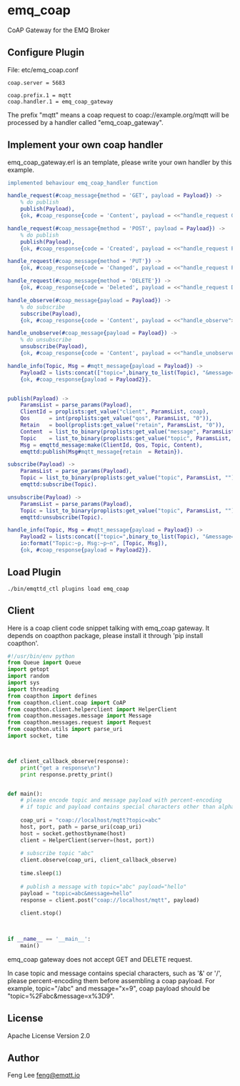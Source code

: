 
emq_coap
========

CoAP Gateway for the EMQ Broker

Configure Plugin
----------------

File: etc/emq_coap.conf

```
coap.server = 5683

coap.prefix.1 = mqtt
coap.handler.1 = emq_coap_gateway
```

The prefix "mqtt" means a coap request to coap://example.org/mqtt will be processed by a handler called "emq_coap_gateway". 

## Implement your own coap handler

emq_coap_gateway.erl is an template, please write your own handler by this example.

```erlang
implemented behaviour emq_coap_handler function

handle_request(#coap_message{method = 'GET', payload = Payload}) ->
    % do publish
    publish(Payload),
    {ok, #coap_response{code = 'Content', payload = <<"handle_request GET">>}};

handle_request(#coap_message{method = 'POST', payload = Payload}) ->
    % do publish
    publish(Payload),
    {ok, #coap_response{code = 'Created', payload = <<"handle_request POST">>}};

handle_request(#coap_message{method = 'PUT'}) ->
    {ok, #coap_response{code = 'Changed', payload = <<"handle_request PUT">>}};

handle_request(#coap_message{method = 'DELETE'}) ->
    {ok, #coap_response{code = 'Deleted', payload = <<"handle_request DELETE">>}}.

handle_observe(#coap_message{payload = Payload}) ->
    % do subscribe
    subscribe(Payload),
    {ok, #coap_response{code = 'Content', payload = <<"handle_observe">>}}.

handle_unobserve(#coap_message{payload = Payload}) ->
    % do unsubscribe
    unsubscribe(Payload),
    {ok, #coap_response{code = 'Content', payload = <<"handle_unobserve">>}}.

handle_info(Topic, Msg = #mqtt_message{payload = Payload}) ->
    Payload2 = lists:concat(["topic=",binary_to_list(Topic), "&message=", binary_to_list(Payload)]),
    {ok, #coap_response{payload = Payload2}}.


publish(Payload) ->
    ParamsList = parse_params(Payload),
    ClientId = proplists:get_value("client", ParamsList, coap),
    Qos      = int(proplists:get_value("qos", ParamsList, "0")),
    Retain   = bool(proplists:get_value("retain", ParamsList, "0")),
    Content  = list_to_binary(proplists:get_value("message", ParamsList, "")),
    Topic    = list_to_binary(proplists:get_value("topic", ParamsList, "")),
    Msg = emqttd_message:make(ClientId, Qos, Topic, Content),
    emqttd:publish(Msg#mqtt_message{retain  = Retain}).

subscribe(Payload) ->
    ParamsList = parse_params(Payload),
    Topic = list_to_binary(proplists:get_value("topic", ParamsList, "")),
    emqttd:subscribe(Topic).

unsubscribe(Payload) ->
    ParamsList = parse_params(Payload),
    Topic = list_to_binary(proplists:get_value("topic", ParamsList, "")),
    emqttd:unsubscribe(Topic).

handle_info(Topic, Msg = #mqtt_message{payload = Payload}) ->
    Payload2 = lists:concat(["topic=",binary_to_list(Topic), "&message=", binary_to_list(Payload)]),
    io:format("Topic:~p, Msg:~p~n", [Topic, Msg]),
    {ok, #coap_response{payload = Payload2}}.

```

Load Plugin
-----------

```
./bin/emqttd_ctl plugins load emq_coap
```

## Client
Here is a coap client code snippet talking with emq_coap gateway. It depends on coapthon package, please install it through 'pip install coapthon'.  
```python
#!/usr/bin/env python
from Queue import Queue
import getopt
import random
import sys
import threading
from coapthon import defines
from coapthon.client.coap import CoAP
from coapthon.client.helperclient import HelperClient
from coapthon.messages.message import Message
from coapthon.messages.request import Request
from coapthon.utils import parse_uri
import socket, time



def client_callback_observe(response):
    print("get a response\n")
    print response.pretty_print()


def main():
    # please encode topic and message payload with percent-encoding
    # if topic and payload contains special characters other than alphabet and digits 
    
    coap_uri = "coap://localhost/mqtt?topic=abc"
    host, port, path = parse_uri(coap_uri)
    host = socket.gethostbyname(host)
    client = HelperClient(server=(host, port))
    
    # subscribe topic "abc"
    client.observe(coap_uri, client_callback_observe)
        
    time.sleep(1)
    
    # publish a message with topic="abc" payload="hello"
    payload = "topic=abc&message=hello"
    response = client.post("coap://localhost/mqtt", payload)
    
    client.stop()
    


if __name__ == '__main__':
    main()
```

emq_coap gateway does not accept GET and DELETE request.

In case topic and message contains special characters, such as '&' or '/', please percent-encoding them before assembling a coap payload.
For example, topic="/abc" and message="x=9", coap payload should be "topic=%2Fabc&message=x%3D9".


License
-------

Apache License Version 2.0

Author
------

Feng Lee <feng@emqtt.io>

